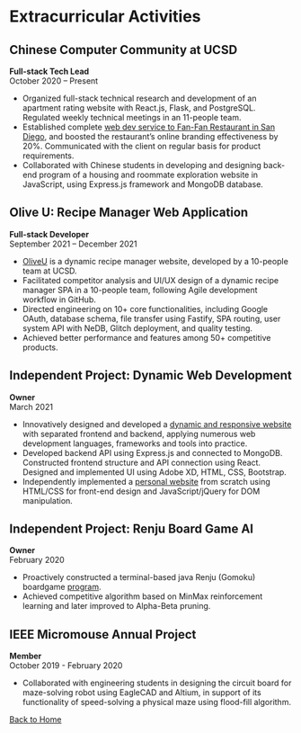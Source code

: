 # Extracurricular Activities
## Chinese Computer Community at UCSD 
**Full-stack Tech Lead**  
October 2020 – Present

* Organized full-stack technical research and development of an apartment rating website with React.js, Flask, and PostgreSQL. Regulated weekly technical meetings in an 11-people team.
* Established complete [web dev service to Fan-Fan Restaurant in San Diego](https://fanfangroup.com), and boosted the restaurant’s online branding effectiveness by 20%. Communicated with the client on regular basis for product requirements.
* Collaborated with Chinese students in developing and designing back-end program of a housing and roommate exploration website in JavaScript, using Express.js framework and MongoDB database.

## Olive U: Recipe Manager Web Application
**Full-stack Developer**  
September 2021 – December 2021

* [OliveU](https://cse110-oliveu.glitch.me/) is a dynamic recipe manager website, developed by a 10-people team at UCSD. 
* Facilitated competitor analysis and UI/UX design of a dynamic recipe manager SPA in a 10-people team, following Agile development workflow in GitHub. 
* Directed engineering on 10+ core functionalities, including Google OAuth, database schema, file transfer using Fastify, SPA routing, user system API with NeDB, Glitch deployment, and quality testing.
* Achieved better performance and features among 50+ competitive products.

## Independent Project: Dynamic Web Development
**Owner**  
March 2021

*	Innovatively designed and developed a [dynamic and responsive website](https://github.com/XiiinSheng/birthday-website) with separated frontend and backend, applying numerous web development languages, frameworks and tools into practice. 
*	Developed backend API using Express.js and connected to MongoDB. Constructed frontend structure and API connection using React. Designed and implemented UI using Adobe XD, HTML, CSS, Bootstrap. 
* Independently implemented a [personal website](https://github.com/XiiinSheng/Personal-Website) from scratch using HTML/CSS for front-end design and JavaScript/jQuery for DOM manipulation. 

## Independent Project: Renju Board Game AI
**Owner**  
February 2020

*	Proactively constructed a terminal-based java Renju (Gomoku) boardgame [program](https://github.com/XiiinSheng/Renju-Alg).
*	Achieved competitive algorithm based on MinMax reinforcement learning and later improved to Alpha-Beta pruning. 

## IEEE Micromouse Annual Project
**Member**  
October 2019 - February 2020

*	Collaborated with engineering students in designing the circuit board for maze-solving robot using EagleCAD and Altium, in support of its functionality of speed-solving a physical maze using flood-fill algorithm. 

[Back to Home](index.md)
